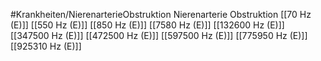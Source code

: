 #Krankheiten/NierenarterieObstruktion
Nierenarterie Obstruktion
[[70 Hz (E)]]
[[550 Hz (E)]]
[[850 Hz (E)]]
[[7580 Hz (E)]]
[[132600 Hz (E)]]
[[347500 Hz (E)]]
[[472500 Hz (E)]]
[[597500 Hz (E)]]
[[775950 Hz (E)]]
[[925310 Hz (E)]]